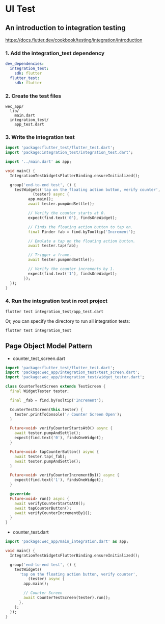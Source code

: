 # UI Test

## An introduction to integration testing

https://docs.flutter.dev/cookbook/testing/integration/introduction

### 1. Add the integration_test dependency

```yaml
dev_dependencies:
  integration_test:
    sdk: flutter
  flutter_test:
    sdk: flutter
```

### 2. Create the test files

```shell
wec_app/
  lib/
    main.dart
  integration_test/
    app_test.dart
```

### 3. Write the integration test

```dart
import 'package:flutter_test/flutter_test.dart';
import 'package:integration_test/integration_test.dart';

import '../main.dart' as app;

void main() {
  IntegrationTestWidgetsFlutterBinding.ensureInitialized();

  group('end-to-end test', () {
    testWidgets('tap on the floating action button, verify counter',
            (tester) async {
          app.main();
          await tester.pumpAndSettle();

          // Verify the counter starts at 0.
          expect(find.text('0'), findsOneWidget);

          // Finds the floating action button to tap on.
          final Finder fab = find.byTooltip('Increment');

          // Emulate a tap on the floating action button.
          await tester.tap(fab);

          // Trigger a frame.
          await tester.pumpAndSettle();

          // Verify the counter increments by 1.
          expect(find.text('1'), findsOneWidget);
        });
  });
}
```

### 4. Run the integration test in root project

```shell
flutter test integration_test/app_test.dart
```

Or, you can specify the directory to run all integration tests:

```shell
flutter test integration_test
```

## Page Object Model Pattern

- counter_test_screen.dart

```dart
import 'package:flutter_test/flutter_test.dart';
import 'package:wec_app/integration_test/test_screen.dart';
import 'package:wec_app/integration_test/widget_tester.dart';

class CounterTestScreen extends TestScreen {
  final WidgetTester tester;

  final _fab = find.byTooltip('Increment');

  CounterTestScreen(this.tester) {
    tester.printToConsole('✓ Counter Screen Open');
  }

  Future<void> verifyCounterStartsAt0() async {
    await tester.pumpAndSettle();
    expect(find.text('0'), findsOneWidget);
  }

  Future<void> tapCounterButton() async {
    await tester.tap(_fab);
    await tester.pumpAndSettle();
  }

  Future<void> verifyCounterIncrementBy1() async {
    expect(find.text('1'), findsOneWidget);
  }

  @override
  Future<void> run() async {
    await verifyCounterStartsAt0();
    await tapCounterButton();
    await verifyCounterIncrementBy1();
  }
}
```

- counter_test.dart

```dart
import 'package:wec_app/main_integration.dart' as app;

void main() {
  IntegrationTestWidgetsFlutterBinding.ensureInitialized();

  group('end-to-end test', () {
    testWidgets(
      'tap on the floating action button, verify counter',
          (tester) async {
        app.main();

        // Counter Screen
        await CounterTestScreen(tester).run();
      },
    );
  });
}
```